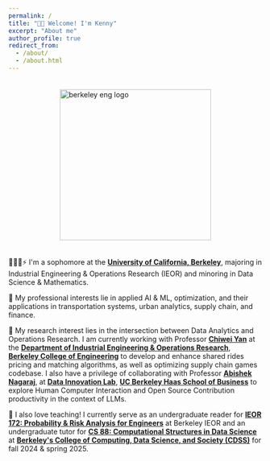 ```yaml
---
permalink: /
title: "👋🏻 Welcome! I'm Kenny"
excerpt: "About me"
author_profile: true
redirect_from: 
  - /about/
  - /about.html
---
```

<div style="display: flex; justify-content: center; align-items: center;">
  <img src="https://scet.berkeley.edu/wp-content/uploads/2ColorPrimary_BE_Formal_Stacked_PRINT_CMYK.png" alt="berkeley eng logo" width="300" style="margin: 20px;"/> 
</div>

👨🏻‍💻⚡ I'm a sophomore at the [**University of California, Berkeley**](https://www.berkeley.edu/), majoring in Industrial Engineering & Operations Research (IEOR) and minoring in Data Science & Mathematics.

🥼 My professional interests lie in applied AI & ML, optimization, and their applications in transportation systems, urban analytics, supply chain, and finance.

🧪 My research interest lies in the intersection between Data Analytics and Operations Research. I am currently working with Professor [**Chiwei Yan**](https://yanchiwei.github.io/) at the [**Department of Industrial Engineering & Operations Research**](https://ieor.berkeley.edu/), [**Berkeley College of Engineering**](https://engineering.berkeley.edu/) to develop and enhance shared rides pricing and matching algorithms, as well as optimizing supply chain games codebase. I also have a privilege of collaborating with Professor [**Abishek Nagaraj**]([https://haas.berkeley.edu/faculty/nagaraj-abhishek/]), at [**Data Innovation Lab**](https://www.abhishekn.com/about-lab), [**UC Berkeley Haas School of Business**](https://haas.berkeley.edu/) to explore Human Computer Interaction and Open Source Contribution productivity in the context of LLMs.

🧐 I also love teaching! I currently serve as an undergraduate reader for [**IEOR 172: Probability & Risk Analysis for Engineers**](https://classes.berkeley.edu/content/indeng-120) at Berkeley IEOR and an undergraduate tutor for [**CS 88: Computational Structures in Data Science**](https://c88c.org/fa24/) at [**Berkeley's College of Computing, Data Science, and Society (CDSS)**](https://cdss.berkeley.edu/) for fall 2024 & spring 2025.



